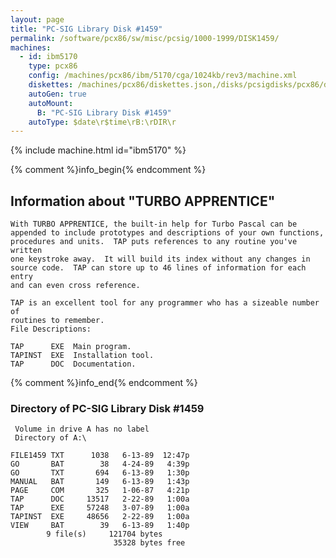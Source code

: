 ```yaml
---
layout: page
title: "PC-SIG Library Disk #1459"
permalink: /software/pcx86/sw/misc/pcsig/1000-1999/DISK1459/
machines:
  - id: ibm5170
    type: pcx86
    config: /machines/pcx86/ibm/5170/cga/1024kb/rev3/machine.xml
    diskettes: /machines/pcx86/diskettes.json,/disks/pcsigdisks/pcx86/diskettes.json
    autoGen: true
    autoMount:
      B: "PC-SIG Library Disk #1459"
    autoType: $date\r$time\rB:\rDIR\r
---
```


{% include machine.html id="ibm5170" %}

{% comment %}info_begin{% endcomment %}

## Information about "TURBO APPRENTICE"

    With TURBO APPRENTICE, the built-in help for Turbo Pascal can be
    appended to include prototypes and descriptions of your own functions,
    procedures and units.  TAP puts references to any routine you've written
    one keystroke away.  It will build its index without any changes in
    source code.  TAP can store up to 46 lines of information for each entry
    and can even cross reference.
    
    TAP is an excellent tool for any programmer who has a sizeable number of
    routines to remember.
    File Descriptions:
    
    TAP      EXE  Main program.
    TAPINST  EXE  Installation tool.
    TAP      DOC  Documentation.
{% comment %}info_end{% endcomment %}


### Directory of PC-SIG Library Disk #1459

     Volume in drive A has no label
     Directory of A:\

    FILE1459 TXT      1038   6-13-89  12:47p
    GO       BAT        38   4-24-89   4:39p
    GO       TXT       694   6-13-89   1:30p
    MANUAL   BAT       149   6-13-89   1:43p
    PAGE     COM       325   1-06-87   4:21p
    TAP      DOC     13517   2-22-89   1:00a
    TAP      EXE     57248   3-07-89   1:00a
    TAPINST  EXE     48656   2-22-89   1:00a
    VIEW     BAT        39   6-13-89   1:40p
            9 file(s)     121704 bytes
                           35328 bytes free
